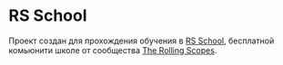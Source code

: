 # RS School

Проект создан для прохождения обучения в [RS School](https://rs.school/), бесплатной комьюнити школе от сообщества [The Rolling Scopes](https://rollingscopes.com/).